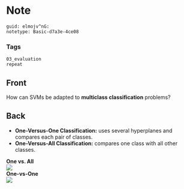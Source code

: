 # Note
```
guid: elmojv^nG:
notetype: Basic-d7a3e-4ce08
```

### Tags
```
03_evaluation
repeat
```

## Front
How can SVMs be adapted to <b>multiclass classification</b>
problems?

## Back
<ul>
  <li><b>One-Versus-One Classification:</b> uses several
  hyperplanes and compares each pair of classes.
  <li><b>One-Versus-All Classification:</b> compares one class with
  all other classes.
</ul>
<div>
  <b>One vs. All</b>
</div>
<div><img src="1yl94cZSxYP7mE6rllD_4og.jpeg"></div>
<div>
  <b>One-vs-One</b>
</div>
<div><img src="image-17.jpg"></div>

